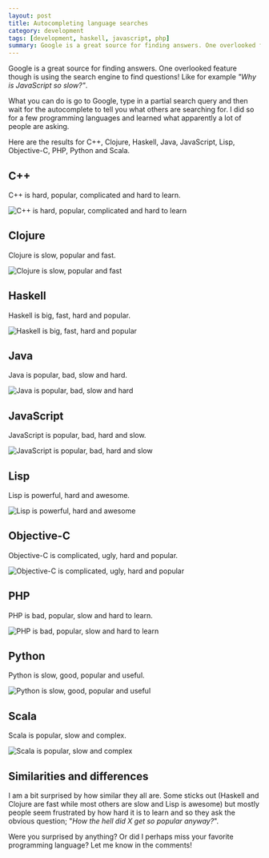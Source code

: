 ```yaml
---
layout: post
title: Autocompleting language searches
category: development
tags: [development, haskell, javascript, php]
summary: Google is a great source for finding answers. One overlooked feature though is using the search engine to find questions! Like for example "Why is JavaScript so slow?".
---
```

Google is a great source for finding answers. One overlooked feature though is using the search engine to find questions! Like for example *"Why is JavaScript so slow?"*.

What you can do is go to Google, type in a partial search query and then wait for the autocomplete to tell you what others are searching for. I did so for a few programming languages and learned what apparently a lot of people are asking.

Here are the results for C++, Clojure, Haskell, Java, JavaScript, Lisp, Objective-C, PHP, Python and Scala.

## C++

C++ is hard, popular, complicated and hard to learn.

![C++ is hard, popular, complicated and hard to learn](cpp.png)

## Clojure

Clojure is slow, popular and fast.

![Clojure is slow, popular and fast](clojure.png)

## Haskell

Haskell is big, fast, hard and popular.

![Haskell is big, fast, hard and popular](haskell.png)

## Java

Java is popular, bad, slow and hard.

![Java is popular, bad, slow and hard](java.png)

## JavaScript

JavaScript is popular, bad, hard and slow.

![JavaScript is popular, bad, hard and slow](javascript.png)

## Lisp

Lisp is powerful, hard and awesome.

![Lisp is powerful, hard and awesome](lisp.png)

## Objective-C

Objective-C is complicated, ugly, hard and popular.

![Objective-C is complicated, ugly, hard and popular](objective-c.png)

## PHP

PHP is bad, popular, slow and hard to learn.

![PHP is bad, popular, slow and hard to learn](php.png)

## Python

Python is slow, good, popular and useful.

![Python is slow, good, popular and useful](python.png)

## Scala

Scala is popular, slow and complex.

![Scala is popular, slow and complex](scala.png)

## Similarities and differences

I am a bit surprised by how similar they all are. Some sticks out (Haskell and Clojure are fast while most others are slow and Lisp is awesome) but mostly people seem frustrated by how hard it is to learn and so they ask the obvious question; "*How the hell did X get so popular anyway?*".

Were you surprised by anything? Or did I perhaps miss your favorite programming language? Let me know in the comments!
